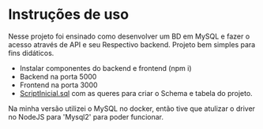 # Instruções de uso

Nesse projeto foi ensinado como desenvolver um BD em MySQL e fazer o acesso através de API e seu Respectivo backend. Projeto bem simples para fins didáticos.

- Instalar componentes do backend e frontend (npm i)
- Backend na porta 5000
- Frontend na porta 3000
- [ScriptInicial.sql](https://github.com/SidneyMoreira/bootCampsDIO/blob/main/LabsPro/MySqlModelBDControleSeries/movies-controll/ScriptInicial.sql) com as queres para criar o Schema e tabela do projeto.

Na minha versão utilizei o MySQL no docker, então tive que atulizar o driver no NodeJS para 'Mysql2' para poder funcionar. 

